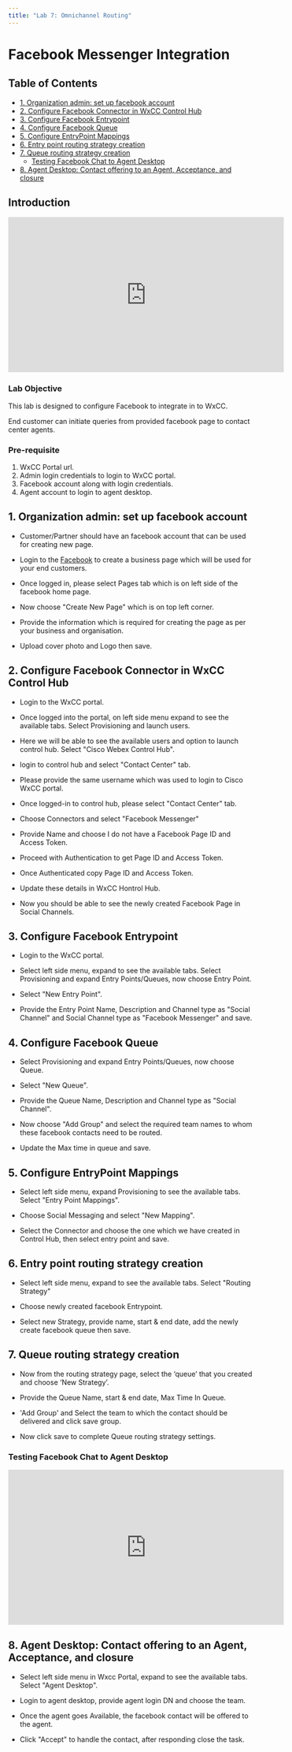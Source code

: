 ```yaml
---
title: "Lab 7: Omnichannel Routing"
---
```


# Facebook Messenger Integration

## Table of Contents
- [1. Organization admin: set up facebook account](#1-organization-admin-set-up-facebook-account)
- [2. Configure Facebook Connector in WxCC Control Hub](#2-configure-facebook-connector-in-wxcc-control-hub)
- [3. Configure Facebook Entrypoint](#3-configure-facebook-entrypoint)
- [4. Configure Facebook Queue](#4-configure-facebook-queue)
- [5. Configure EntryPoint Mappings](#5-configure-entrypoint-mappings)
- [6. Entry point routing strategy creation](#6-entry-point-routing-strategy-creation)
- [7. Queue routing strategy creation](#7-queue-routing-strategy-creation)
  * [Testing Facebook Chat to Agent Desktop](#testing-facebook-chat-to-agent-desktop)
- [8. Agent Desktop: Contact offering to an Agent, Acceptance, and closure](#8-agent-desktop-contact-offering-to-an-agent-acceptance-and-closure)

## Introduction
<iframe width="560" height="315" src="https://www.youtube.com/embed/dibFEv-xv3g" frameborder="0" allow="accelerometer; autoplay; clipboard-write; encrypted-media; gyroscope; picture-in-picture" allowfullscreen></iframe>

### Lab Objective

This lab is designed to configure Facebook to integrate in to WxCC.

End customer can initiate queries from provided facebook page to contact center agents.

### Pre-requisite

1. WxCC Portal url.
2. Admin login credentials to login to WxCC portal.
3. Facebook account along with login credentials.
4. Agent account to login to agent desktop.


## 1. Organization admin: set up facebook account

* Customer/Partner should have an facebook account that can be used for creating new page.

* Login to the [Facebook](http://facebook.com/) to create a business page which will be used for your end customers.

* Once logged in, please select Pages tab which is on left side of the facebook home page.

* Now choose "Create New Page" which is on top left corner.

* Provide the information which is required for creating the page as per your business and organisation.

* Upload cover photo and Logo then save.


## 2. Configure Facebook Connector in WxCC Control Hub

* Login to the WxCC portal.

* Once logged into the portal, on left side menu expand to see the available tabs. Select Provisioning and launch users.

* Here we will be able to see the available users and option to launch control hub. Select "Cisco Webex Control Hub".

* login to control hub and select "Contact Center" tab.

* Please provide the same username which was used to login to Cisco WxCC portal.

* Once logged-in to control hub, please select "Contact Center" tab.

* Choose Connectors and select "Facebook Messenger"

* Provide Name and choose I do not have a Facebook Page ID and Access Token.

* Proceed with Authentication to get Page ID and Access Token.

* Once Authenticated copy Page ID and Access Token.

* Update these details in WxCC Hontrol Hub.

* Now you should be able to see the newly created Facebook Page in Social Channels.


## 3. Configure Facebook Entrypoint

* Login to the WxCC portal.

* Select left side menu, expand to see the available tabs. Select Provisioning and expand Entry Points/Queues, now choose Entry Point.

* Select "New Entry Point".

* Provide the Entry Point Name, Description and Channel type as "Social Channel" and Social Channel type as "Facebook Messenger" and save.


## 4. Configure Facebook Queue

* Select Provisioning and expand Entry Points/Queues, now choose Queue.

* Select "New Queue".

* Provide the Queue Name, Description and Channel type as "Social Channel".

* Now choose "Add Group" and select the required team names to whom these facebook contacts need to be routed.

* Update the Max time in queue and save.


## 5. Configure EntryPoint Mappings

* Select left side menu, expand Provisioning to see the available tabs. Select "Entry Point Mappings".

* Choose Social Messaging and select "New Mapping".

* Select the Connector and choose the one which we have created in Control Hub, then select entry point and save.  

## 6. Entry point routing strategy creation

* Select left side menu, expand to see the available tabs. Select "Routing Strategy"

* Choose newly created facebook Entrypoint.

* Select new Strategy, provide name, start & end date, add the newly create facebook queue then save.


## 7. Queue routing strategy creation

* Now from the routing strategy page, select the ‘queue’ that you created and choose ‘New Strategy’.

* Provide the Queue Name, start & end date, Max Time In Queue.

* 'Add Group' and Select the team to which the contact should be delivered and click save group.

* Now click save to complete Queue routing strategy settings. 

### Testing Facebook Chat to Agent Desktop
<iframe width="560" height="315" src="https://www.youtube.com/embed/6Y-VNupYLns" frameborder="0" allow="accelerometer; autoplay; clipboard-write; encrypted-media; gyroscope; picture-in-picture" allowfullscreen></iframe>

## 8. Agent Desktop: Contact offering to an Agent, Acceptance, and closure

* Select left side menu in Wxcc Portal, expand to see the available tabs. Select "Agent Desktop".

* Login to agent desktop, provide agent login DN and choose the team.

* Once the agent goes Available, the facebook contact will be offered to the agent.

* Click "Accept" to handle the contact, after responding close the task.

